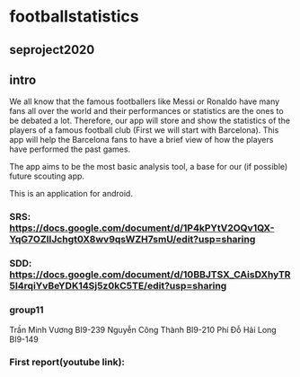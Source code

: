 # footballstatistics
## seproject2020
## intro
We all know that the famous footballers like Messi or Ronaldo have many fans all over the world and their performances or statistics are the ones to be debated a lot. Therefore, our app will store and show the statistics of the players of a famous football club (First we will start with Barcelona). This app will help the Barcelona fans to have a brief view of how the players have performed the past games.

The app aims to be the most basic analysis tool, a base for our (if possible) future scouting app.

This is an application for android.
### SRS: https://docs.google.com/document/d/1P4kPYtV2OQv1QX-YqG7OZIIJchgt0X8wv9qsWZH7smU/edit?usp=sharing
### SDD: https://docs.google.com/document/d/10BBJTSX_CAisDXhyTR5I4rqiYvBeYDK14Sj5z0kC5TE/edit?usp=sharing

### group11
Trần Minh Vương BI9-239
Nguyễn Công Thành BI9-210
Phí Đỗ Hải Long BI9-149

### First report(youtube link): 

